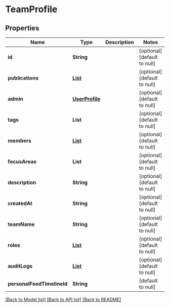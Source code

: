 # TeamProfile
## Properties

| Name | Type | Description | Notes |
|------------ | ------------- | ------------- | -------------|
| **id** | **String** |  | [optional] [default to null] |
| **publications** | [**List**](Publication.md) |  | [optional] [default to null] |
| **admin** | [**UserProfile**](UserProfile.md) |  | [optional] [default to null] |
| **tags** | **List** |  | [optional] [default to null] |
| **members** | [**List**](UserProfile.md) |  | [optional] [default to null] |
| **focusAreas** | **List** |  | [optional] [default to null] |
| **description** | **String** |  | [optional] [default to null] |
| **createdAt** | **String** |  | [optional] [default to null] |
| **teamName** | **String** |  | [optional] [default to null] |
| **roles** | [**List**](Role.md) |  | [optional] [default to null] |
| **auditLogs** | [**List**](AuditLog.md) |  | [optional] [default to null] |
| **personalFeedTimelineId** | **String** |  | [default to null] |

[[Back to Model list]](../README.md#documentation-for-models) [[Back to API list]](../README.md#documentation-for-api-endpoints) [[Back to README]](../README.md)

